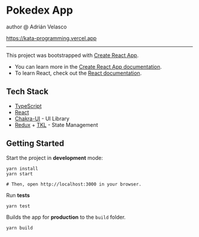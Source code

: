# Pokedex App

author @ Adrián Velasco

https://kata-programming.vercel.app

---

This project was bootstrapped with [Create React App](https://github.com/facebook/create-react-app).

- You can learn more in the [Create React App documentation](https://facebook.github.io/create-react-app/docs/getting-started).
- To learn React, check out the [React documentation](https://reactjs.org/).

## Tech Stack

- [TypeScript](https://github.com/microsoft/TypeScript)
- [React](https://reactjs.org)
- [Chakra-UI](https://chakra-ui.com/) - UI Library
- [Redux](https://github.com/reduxjs/redux) + [TKL](https://redux-toolkit.js.org/) - State Management

## Getting Started

Start the project in **development** mode:

```
yarn install
yarn start

# Then, open http://localhost:3000 in your browser.
```

Run **tests**

```
yarn test
```

Builds the app for **production** to the `build` folder.

```
yarn build
```
